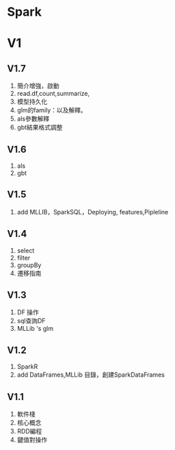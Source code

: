 # Spark 

# V1

## V1.7
1. 簡介增強，啟動
2. read.df,count,summarize,
3. 模型持久化
4. glm的family：以及解釋。
5. als參數解釋
6. gbt結果格式調整


## V1.6 
1. als
2. gbt

## V1.5
1. add MLLIB，SparkSQL，Deploying, features,Pipleline

## V1.4
1. select
2. filter
3. groupBy
4. 遷移指南

## V1.3
1. DF 操作
2. sql查詢DF
3. MLLib 's glm

## V1.2
1. SparkR
2. add DataFrames,MLLib 目錄，創建SparkDataFrames

## V1.1

1. 軟件棧
2. 核心概念
3. RDD編程
4. 鍵值對操作
